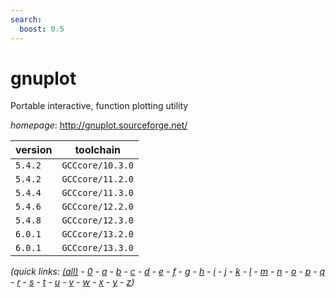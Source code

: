 ```yaml
---
search:
  boost: 0.5
---
```

# gnuplot

Portable interactive, function plotting utility

*homepage*: <http://gnuplot.sourceforge.net/>

version | toolchain
--------|----------
``5.4.2`` | ``GCCcore/10.3.0``
``5.4.2`` | ``GCCcore/11.2.0``
``5.4.4`` | ``GCCcore/11.3.0``
``5.4.6`` | ``GCCcore/12.2.0``
``5.4.8`` | ``GCCcore/12.3.0``
``6.0.1`` | ``GCCcore/13.2.0``
``6.0.1`` | ``GCCcore/13.3.0``


*(quick links: [(all)](../index.md) - [0](../0/index.md) - [a](../a/index.md) - [b](../b/index.md) - [c](../c/index.md) - [d](../d/index.md) - [e](../e/index.md) - [f](../f/index.md) - [g](../g/index.md) - [h](../h/index.md) - [i](../i/index.md) - [j](../j/index.md) - [k](../k/index.md) - [l](../l/index.md) - [m](../m/index.md) - [n](../n/index.md) - [o](../o/index.md) - [p](../p/index.md) - [q](../q/index.md) - [r](../r/index.md) - [s](../s/index.md) - [t](../t/index.md) - [u](../u/index.md) - [v](../v/index.md) - [w](../w/index.md) - [x](../x/index.md) - [y](../y/index.md) - [z](../z/index.md))*


